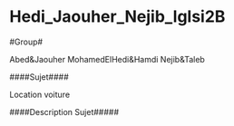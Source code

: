# Hedi_Jaouher_Nejib_lglsi2B
#Group#




Abed&Jaouher
MohamedElHedi&Hamdi
Nejib&Taleb



####Sujet####



Location voiture





####Description Sujet#####



